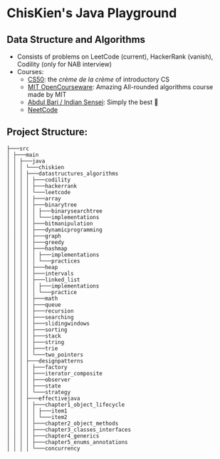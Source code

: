 # ChisKien's Java Playground


## Data Structure and Algorithms

- Consists of problems on LeetCode (current), HackerRank (vanish), Codility (only for NAB interview)
- Courses:
    - [CS50](https://www.youtube.com/watch?v=X8h4dq9Hzq8): the _crème de la crème_ of introductory CS
    - [MIT OpenCourseware](https://www.youtube.com/watch?v=ZA-tUyM_y7s&list=PLUl4u3cNGP63EdVPNLG3ToM6LaEUuStEY): Amazing
      All-rounded algorithms course made by MIT
    - [Abdul Bari / Indian Sensei](https://www.youtube.com/watch?v=0IAPZzGSbME&list=PLDN4rrl48XKpZkf03iYFl-O29szjTrs_O):
      Simply the best 🤣
    - [NeetCode](https://neetcode.io/roadmap)

## Project Structure: 


```shell
├───src
│ ├───main
│ │ ├───java
│ │ │ └───chiskien
│ │ │ ├───datastructures_algorithms
│ │ │ │ ├───codility
│ │ │ │ ├───hackerrank
│ │ │ │ └───leetcode
│ │ │ │ ├───array
│ │ │ │ ├───binarytree
│ │ │ │ │ ├───binarysearchtree
│ │ │ │ │ └───implementations
│ │ │ │ ├───bitmanipulation
│ │ │ │ ├───dynamicprogramming
│ │ │ │ ├───graph
│ │ │ │ ├───greedy
│ │ │ │ ├───hashmap
│ │ │ │ │ ├───implementations
│ │ │ │ │ └───practices
│ │ │ │ ├───heap
│ │ │ │ ├───intervals
│ │ │ │ ├───linked_list
│ │ │ │ │ ├───implementations
│ │ │ │ │ └───practice
│ │ │ │ ├───math
│ │ │ │ ├───queue
│ │ │ │ ├───recursion
│ │ │ │ ├───searching
│ │ │ │ ├───slidingwindows
│ │ │ │ ├───sorting
│ │ │ │ ├───stack
│ │ │ │ ├───string
│ │ │ │ ├───trie
│ │ │ │ └───two_pointers
│ │ │ ├───designpatterns
│ │ │ │ ├───factory
│ │ │ │ ├───iterator_composite
│ │ │ │ ├───observer
│ │ │ │ ├───state
│ │ │ │ └───strategy
│ │ │ ├───effectivejava
│ │ │ │ ├───chapter1_object_lifecycle
│ │ │ │ │ ├───item1
│ │ │ │ │ └───item2
│ │ │ │ ├───chapter2_object_methods
│ │ │ │ ├───chapter3_classes_interfaces
│ │ │ │ ├───chapter4_generics
│ │ │ │ ├───chapter5_enums_annotations
│ │ │ │ └───concurrency
```

